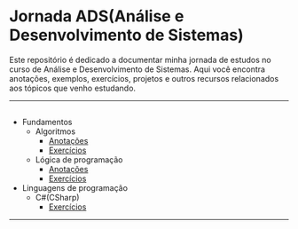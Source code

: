 # Jornada ADS(Análise e Desenvolvimento de Sistemas)

Este repositório é dedicado a documentar minha jornada de estudos no curso de Análise e Desenvolvimento de Sistemas. Aqui você encontra anotações, exemplos, exercícios, projetos e outros recursos relacionados aos tópicos que venho estudando.

---

##

- Fundamentos
  - Algoritmos
    - [Anotações](https://github.com/ThesllaDev/Jornada-ADS/blob/main/Fundamentos/Algoritmos/Anotacoes.md)
    - [Exercícios](./Fundamentos/Algoritmos/Exercicios/Exercicios.md)
  - Lógica de programação
    - [Anotações](https://github.com/ThesllaDev/Jornada-ADS/blob/main/Fundamentos/L%C3%B3gica%20de%20programa%C3%A7%C3%A3o/Anota%C3%A7%C3%B5es.md)
    - [Exercícios](./Fundamentos/L%C3%B3gica%20de%20programa%C3%A7%C3%A3o/Exerc%C3%ADcios/Exercicios.md)
- Linguagens de programação
  - C#(CSharp)
    - [Exercícios](./Linguagens/CSharp/Exercicios/Exercicios.md)

---

